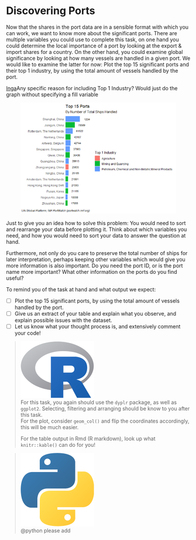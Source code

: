 # Discovering Ports

Now that the shares in the port data are in a sensible format with which you can work, we want to know more about the significant ports. There are multiple variables you could use to complete this task, on one hand you could determine the local importance of a port by looking at the export & import shares for a country. On the other hand, you could examine global significance by looking at how many vessels are handled in a given port. We would like to examine the latter for now: Plot the top 15 significant ports and their top 1 industry, by using the total amount of vessels handled by the port.



[Inga](https://app.gitbook.com/u/Q6VaJFDbxXRmtVekbdeo6Bvo6aw2 "mention")Any specific reason for including Top 1 Industry? Would just do the graph without specifying a fill variable

<figure><img src="../.gitbook/assets/discovering ports.png" alt=""><figcaption></figcaption></figure>

Just to give you an idea how to solve this problem: You would need to sort and rearrange your data before plotting it. Think about which variables you need, and how you would need to sort your data to answer the question at hand.

Furthermore, not only do you care to preserve the total number of ships for later interpretation, perhaps keeping other variables which would give you more information is also important. Do you need the port ID, or is the port name more important? What other information on the ports do you find useful?



To remind you of the task at hand and what output we expect:

* [ ] Plot the top 15 significant ports, by using the total amount of vessels handled by the port.
* [ ] Give us an extract of your table and explain what you observe, and explain possible issues with the dataset.
* [ ] Let us know what your thought process is, and extensively comment your code!

> <img src="../.gitbook/assets/R.png" alt="" data-size="line"> \
> For this task, you again should use the `dyplr` package, as well as `ggplot2`. Selecting, filtering and arranging should be know to you after this task.\
> For the plot, consider `geom_col()` and flip the coordinates accordingly, this will be much easier.&#x20;
>
> For the table output in Rmd (R markdown), look up what `knitr::kable()` can do for you!

> <img src="../.gitbook/assets/p.png" alt="" data-size="line"> \
> @python please add
